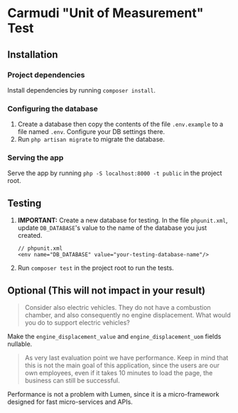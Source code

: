 # Carmudi "Unit of Measurement" Test

## Installation

### Project dependencies

Install dependencies by running `composer install`.

### Configuring the database

1. Create a database then copy the contents of the file `.env.example` to a file named `.env`. Configure your DB settings there.
3. Run `php artisan migrate` to migrate the database.

### Serving the app

Serve the app by running `php -S localhost:8000 -t public` in the project root.

## Testing

1. **IMPORTANT:** Create a new database for testing. In the file `phpunit.xml`, update `DB_DATABASE`'s value to the name of the database you just created.

    ```
    // phpunit.xml
    <env name="DB_DATABASE" value="your-testing-database-name"/>
    ```

2. Run `composer test` in the project root to run the tests.

## Optional (This will not impact in your result)

 > Consider also electric vehicles. They do not have a combustion chamber, and also consequently no engine displacement. What would you do to support electric vehicles?
 
 Make the `engine_displacement_value` and `engine_displacement_uom` fields nullable.
 
 > As very last evaluation point we have performance. Keep in mind that this is not the main goal of this application, since the users are our own employees, even if it takes 10 minutes to load the page, the business can still be successful.
 
Performance is not a problem with Lumen, since it is a micro-framework designed for fast micro-services and APIs.